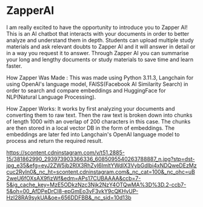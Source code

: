 # ZapperAI

I am really excited to have the opportunity to introduce you to Zapper AI!
This is an AI chatbot that interacts with your documents in order to better analyze and understand them in depth. Students can upload multiple study materials and ask relevant doubts to Zapper AI and it will answer in detail or in a way you request it to answer.
Through Zapper AI you can summarise your long and lengthy documents or study materials to save time and learn faster.

How Zapper Was Made :
This was made using Python 3.11.3, Langchain for using OpenAI's language model, FAISS(Facebook AI Similarity Search) in order to search and compare embeddings and HuggingFace for NLP(Natural Language Processing).

How Zapper Works:
It works by first analyzing your documents and converting them to raw text.
Then the raw text is broken down into chunks of length 1000 with an overlap of 200 characters in this case. The chunks are then stored in a local vector DB in the form of embeddings. The embeddings are later fed into Langchain's OpenAI language model to process and return the required result.

https://scontent.cdninstagram.com/v/t51.2885-15/381862990_293973903366336_6085095540263788887_n.jpg?stp=dst-jpg_e35&efg=eyJ2ZW5jb2RlX3RhZyI6ImltYWdlX3VybGdlbi4xNDQweDEzMzcuc2RyIn0&_nc_ht=scontent.cdninstagram.com&_nc_cat=100&_nc_ohc=uB2weU6fOXsAX9fizWf&edm=APs17CUBAAAA&ccb=7-5&ig_cache_key=MzE5ODkzNzc3Njk2NzY4OTQwMA%3D%3D.2-ccb7-5&oh=00_AfDPeDrCI8-epGmEo3vF3vkY9cQKHyUP-HzI28RA9sykUA&oe=656DDFBB&_nc_sid=10d13b
